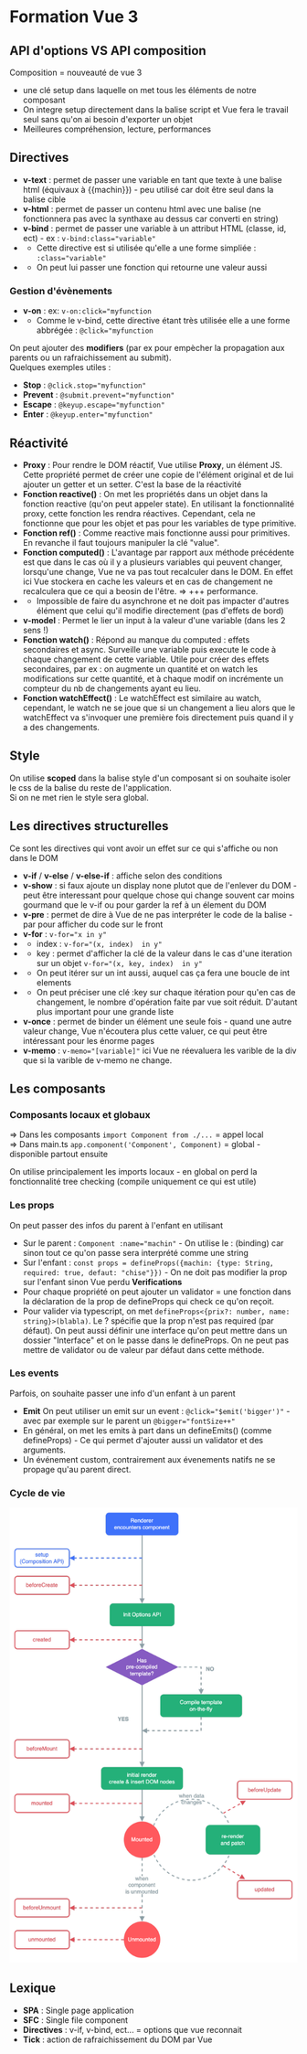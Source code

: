 # Formation Vue 3

## API d'options VS API composition

Composition = nouveauté de vue 3
- une clé setup dans laquelle on met tous les éléments de notre composant
- On integre setup directement dans la balise script et Vue fera le travail seul sans qu'on ai besoin d'exporter un objet
- Meilleures compréhension, lecture, performances

## Directives

- **v-text** : permet de passer une variable en tant que texte à une balise html (équivaux à {{machin}}) - peu utilisé car doit être seul dans la balise cible
- **v-html** : permet de passer un contenu html avec une balise (ne fonctionnera pas avec la synthaxe au dessus car converti en string)
- **v-bind** : permet de passer une variable à un attribut HTML (classe, id, ect) - ex : `v-bind:class="variable"`
- - Cette directive est si utilisée qu'elle a une forme simpliée : `:class="variable"`
- - On peut lui passer une fonction qui retourne une valeur aussi

### Gestion d'évènements

- **v-on** : ex: `v-on:click="myfunction`
- - Comme le v-bind, cette directive étant très utilisée elle a une forme abbrégée : `@click="myfunction`

On peut ajouter des **modifiers** (par ex pour empècher la propagation aux parents ou un rafraichissement au submit).  
Quelques exemples utiles :  
- **Stop** : `@click.stop="myfunction"` 
- **Prevent** : `@submit.prevent="myfunction"`
- **Escape** : `@keyup.escape="myfunction"`
- **Enter** : `@keyup.enter="myfunction"`

## Réactivité

- **Proxy** : Pour rendre le DOM réactif, Vue utilise **Proxy**, un élément JS. Cette propriété permet de créer une copie de l'élément original et de lui ajouter un getter et un setter. C'est la base de la réactivité
- **Fonction reactive()** : On met les propriétés dans un objet dans la fonction reactive (qu'on peut appeler state). En utilisant la fonctionnalité proxy, cette fonction les rendra réactives. Cependant, cela ne fonctionne que pour les objet et pas pour les variables de type primitive.
- **Fonction ref()** : Comme reactive mais fonctionne aussi pour primitives. En revanche il faut toujours manipuler la clé "value".
- **Fonction computed()** :  L'avantage par rapport aux méthode précédente est que dans le cas où il y a plusieurs variables qui peuvent changer, lorsqu'une change, Vue ne va pas tout recalculer dans le DOM. En effet ici Vue stockera en cache les valeurs et en cas de changement ne recalculera que ce qui a beosin de l'être. => +++ performance. 
- - Impossible de faire du asynchrone et ne doit pas impacter d'autres élément que celui qu'il modifie directement (pas d'effets de bord)
- **v-model** : Permet le lier un input à la valeur d'une variable (dans les 2 sens !)
- **Fonction watch()** : Répond au manque du computed : effets secondaires et async. Surveille une variable puis execute le code à chaque changement de cette variable. Utile pour créer des effets secondaires, par ex : on augmente un quantité et on watch les modifications sur cette quantité, et à chaque modif on incrémente un compteur du nb de changements ayant eu lieu.
- **Fonction watchEffect()** : Le watchEffect est similaire au watch, cependant, le watch ne se joue que si un changement a lieu alors que le watchEffect va s'invoquer une première fois directement puis quand il y a des changements.  

## Style

On utilise **scoped** dans la balise style d'un composant si on souhaite isoler le css de la balise du reste de l'application.  
Si on ne met rien le style sera global.  

## Les directives structurelles

Ce sont les directives qui vont avoir un effet sur ce qui s'affiche ou non dans le DOM

- **v-if** / **v-else** / **v-else-if** : affiche selon des conditions
- **v-show** : si faux ajoute un display none plutot que de l'enlever du DOM - peut être interessant pour quelque chose qui change souvent car moins gourmand que le v-if ou pour garder la ref à un élement du DOM
- **v-pre** : permet de dire à Vue de ne pas interpréter le code de la balise - par pour afficher du code sur le front
- **v-for** : `v-for="x in y"`
- - index : `v-for="(x, index)  in y"`
- - key : permet d'afficher la clé de la valeur dans le cas d'une iteration sur un objet `v-for="(x, key, index)  in y"`
- - On peut itérer sur un int aussi, auquel cas ça fera une boucle de int elements
- - On peut préciser une clé :key sur chaque itération pour qu'en cas de changement, le nombre d'opération faite par vue soit réduit. D'autant plus important pour une grande liste
- **v-once** : permet de binder un élément une seule fois - quand une autre valeur change, Vue n'écoutera plus cette valuer, ce qui peut être intéressant pour les énorme pages
- **v-memo** : `v-memo="[variable]"` ici Vue ne réevaluera les varible de la div que si la varible de v-memo ne change.
 
## Les composants

### Composants locaux et globaux

=> Dans les composants `import Component from ./...` = appel local   
=> Dans main.ts `app.component('Component', Component)` = global - disponible partout ensuite  

On utilise principalement les imports locaux - en global on perd la fonctionnalité tree checking (compile uniquement ce qui est utile)

### Les props

On peut passer des infos du parent à l'enfant en utilisant  
- Sur le parent : `Component :name="machin"` - On utilise le : (binding) car sinon tout ce qu'on passe sera interprété comme une string  
- Sur l'enfant : `const props = defineProps({machin: {type: String, required: true, defaut: "chise"}})` - On ne doit pas modifier la prop sur l'enfant sinon Vue perdu 
**Verifications**
- Pour chaque propriété on peut ajouter un validator = une fonction dans la déclaration de la prop de defineProps qui check ce qu'on reçoit.
- Pour valider via typescript, on met `defineProps<{prix?: number, name: string}>(blabla)`. Le ? spécifie que la prop n'est pas required (par défaut). On peut aussi définir une interface qu'on peut mettre dans un dossier "Interface" et on le passe dans le defineProps. On ne peut pas mettre de validator ou de valeur par défaut dans cette méthode.

### Les events

Parfois, on souhaite passer une info d'un enfant à un parent 
- **Emit** On peut utiliser un emit sur un event : `@click="$emit('bigger')"` - avec par exemple sur le parent un `@bigger="fontSize++"`
- En général, on met les emits à part dans un defineEmits() (comme defineProps) - Ce qui permet d'ajouter aussi un validator et des arguments. 
- Un événement custom, contrairement aux évenements natifs ne se propage qu'au parent direct.

### Cycle de vie

![Cycle de vie d'un composant](./img/cyclevie.png)

## Lexique

- **SPA** : Single page application 
- **SFC** : Single file component
- **Directives** : v-if, v-bind, ect... = options que vue reconnait
- **Tick** : action de rafraichissement du DOM par Vue
